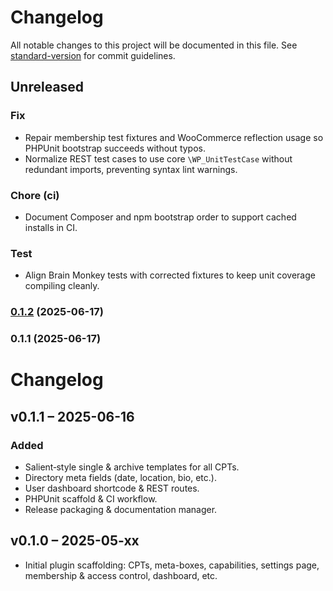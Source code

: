 # Changelog

All notable changes to this project will be documented in this file. See [standard-version](https://github.com/conventional-changelog/standard-version) for commit guidelines.

## Unreleased

### Fix
- Repair membership test fixtures and WooCommerce reflection usage so PHPUnit bootstrap succeeds without typos.
- Normalize REST test cases to use core `\WP_UnitTestCase` without redundant imports, preventing syntax lint warnings.

### Chore (ci)
- Document Composer and npm bootstrap order to support cached installs in CI.

### Test
- Align Brain Monkey tests with corrected fixtures to keep unit coverage compiling cleanly.

### [0.1.2](https://github.com/myspc-development/artpulse-management/compare/v0.1.1...v0.1.2) (2025-06-17)

### 0.1.1 (2025-06-17)

# Changelog

## v0.1.1 – 2025-06-16
### Added
- Salient‐style single & archive templates for all CPTs.
- Directory meta fields (date, location, bio, etc.).
- User dashboard shortcode & REST routes.
- PHPUnit scaffold & CI workflow.
- Release packaging & documentation manager.

## v0.1.0 – 2025-05-xx
- Initial plugin scaffolding: CPTs, meta-boxes, capabilities, settings page, membership & access control, dashboard, etc.
